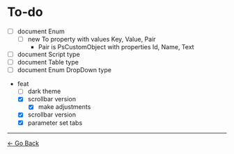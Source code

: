 # To-do

- [ ] document Enum
  - [ ] new To property with values Key, Value, Pair
    - Pair is PsCustomObject with properties Id, Name, Text
- [ ] document Script type
- [ ] document Table type
- [ ] document Enum DropDown type
- feat
  - [ ] dark theme
  - [x] scrollbar version
    - [x] make adjustments
  - [x] scrollbar version
  - [x] parameter set tabs

---
[← Go Back](../readme.md)

